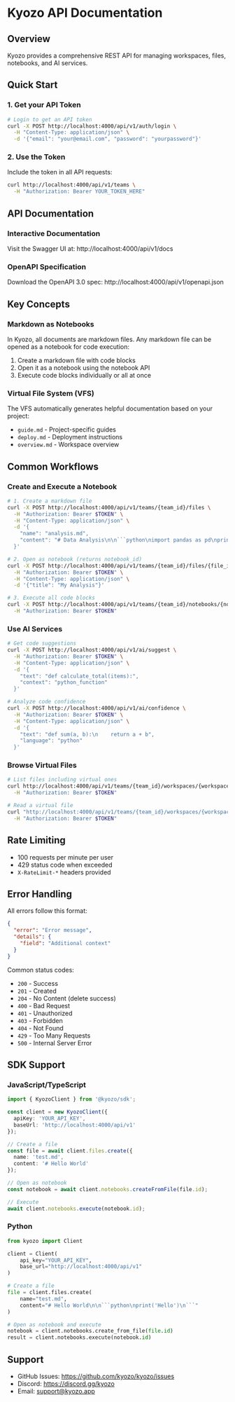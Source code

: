 # Kyozo API Documentation

## Overview

Kyozo provides a comprehensive REST API for managing workspaces, files, notebooks, and AI services.

## Quick Start

### 1. Get your API Token
```bash
# Login to get an API token
curl -X POST http://localhost:4000/api/v1/auth/login \
  -H "Content-Type: application/json" \
  -d '{"email": "your@email.com", "password": "yourpassword"}'
```

### 2. Use the Token
Include the token in all API requests:
```bash
curl http://localhost:4000/api/v1/teams \
  -H "Authorization: Bearer YOUR_TOKEN_HERE"
```

## API Documentation

### Interactive Documentation
Visit the Swagger UI at: http://localhost:4000/api/v1/docs

### OpenAPI Specification
Download the OpenAPI 3.0 spec: http://localhost:4000/api/v1/openapi.json

## Key Concepts

### Markdown as Notebooks
In Kyozo, all documents are markdown files. Any markdown file can be opened as a notebook for code execution:

1. Create a markdown file with code blocks
2. Open it as a notebook using the notebook API
3. Execute code blocks individually or all at once

### Virtual File System (VFS)
The VFS automatically generates helpful documentation based on your project:
- `guide.md` - Project-specific guides
- `deploy.md` - Deployment instructions
- `overview.md` - Workspace overview

## Common Workflows

### Create and Execute a Notebook

```bash
# 1. Create a markdown file
curl -X POST http://localhost:4000/api/v1/teams/{team_id}/files \
  -H "Authorization: Bearer $TOKEN" \
  -H "Content-Type: application/json" \
  -d '{
    "name": "analysis.md",
    "content": "# Data Analysis\n\n```python\nimport pandas as pd\nprint(\"Hello World\")\n```"
  }'

# 2. Open as notebook (returns notebook_id)
curl -X POST http://localhost:4000/api/v1/teams/{team_id}/files/{file_id}/notebooks \
  -H "Authorization: Bearer $TOKEN" \
  -H "Content-Type: application/json" \
  -d '{"title": "My Analysis"}'

# 3. Execute all code blocks
curl -X POST http://localhost:4000/api/v1/teams/{team_id}/notebooks/{notebook_id}/execute \
  -H "Authorization: Bearer $TOKEN"
```

### Use AI Services

```bash
# Get code suggestions
curl -X POST http://localhost:4000/api/v1/ai/suggest \
  -H "Authorization: Bearer $TOKEN" \
  -H "Content-Type: application/json" \
  -d '{
    "text": "def calculate_total(items):",
    "context": "python_function"
  }'

# Analyze code confidence
curl -X POST http://localhost:4000/api/v1/ai/confidence \
  -H "Authorization: Bearer $TOKEN" \
  -H "Content-Type: application/json" \
  -d '{
    "text": "def sum(a, b):\n    return a + b",
    "language": "python"
  }'
```

### Browse Virtual Files

```bash
# List files including virtual ones
curl http://localhost:4000/api/v1/teams/{team_id}/workspaces/{workspace_id}/storage/vfs \
  -H "Authorization: Bearer $TOKEN"

# Read a virtual file
curl "http://localhost:4000/api/v1/teams/{team_id}/workspaces/{workspace_id}/storage/vfs/content?path=guide.md" \
  -H "Authorization: Bearer $TOKEN"
```

## Rate Limiting

- 100 requests per minute per user
- 429 status code when exceeded
- `X-RateLimit-*` headers provided

## Error Handling

All errors follow this format:
```json
{
  "error": "Error message",
  "details": {
    "field": "Additional context"
  }
}
```

Common status codes:
- `200` - Success
- `201` - Created
- `204` - No Content (delete success)
- `400` - Bad Request
- `401` - Unauthorized
- `403` - Forbidden
- `404` - Not Found
- `429` - Too Many Requests
- `500` - Internal Server Error

## SDK Support

### JavaScript/TypeScript
```typescript
import { KyozoClient } from '@kyozo/sdk';

const client = new KyozoClient({
  apiKey: 'YOUR_API_KEY',
  baseUrl: 'http://localhost:4000/api/v1'
});

// Create a file
const file = await client.files.create({
  name: 'test.md',
  content: '# Hello World'
});

// Open as notebook
const notebook = await client.notebooks.createFromFile(file.id);

// Execute
await client.notebooks.execute(notebook.id);
```

### Python
```python
from kyozo import Client

client = Client(
    api_key="YOUR_API_KEY",
    base_url="http://localhost:4000/api/v1"
)

# Create a file
file = client.files.create(
    name="test.md",
    content="# Hello World\n\n```python\nprint('Hello')\n```"
)

# Open as notebook and execute
notebook = client.notebooks.create_from_file(file.id)
result = client.notebooks.execute(notebook.id)
```

## Support

- GitHub Issues: https://github.com/kyozo/kyozo/issues
- Discord: https://discord.gg/kyozo
- Email: support@kyozo.app